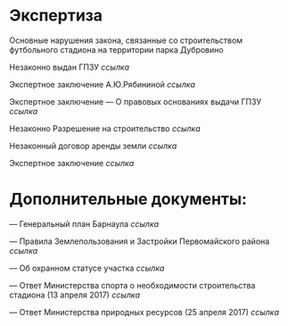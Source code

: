 # Экспертиза

Основные нарушения закона, связанные со строительством футбольного стадиона на территории парка Дубровино

Незаконно выдан ГПЗУ _ссылка_

Экспертное заключение А.Ю.Рябининой  _ссылка_

Экспертное заключение — О правовых основаниях выдачи ГПЗУ _ссылка_

Незаконно Разрешение на строительство _ссылка_

Незаконный договор аренды земли _ссылка_

Экспертное заключение _ссылка_

# Дополнительные документы:

— Генеральный план Барнаула  _ссылка_

— Правила Землепользования и Застройки Первомайского района _ссылка_

— Об охранном статусе участка  _ссылка_

— Ответ Министерства спорта о необходимости строительства стадиона (13 апреля 2017) _ссылка_

— Ответ Министерства природных ресурсов (25 апреля 2017) _ссылка_
